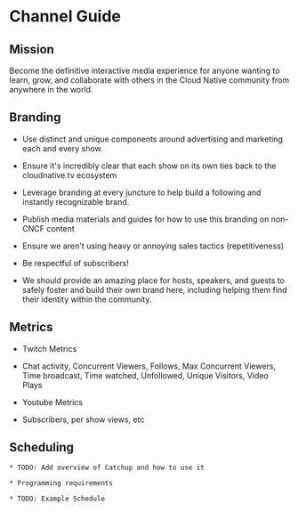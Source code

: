 # Channel Guide

## Mission
Become the definitive interactive media experience for anyone wanting to learn, grow, and collaborate with others in the Cloud Native community from anywhere in the world.


## Branding

* Use distinct and unique components around advertising and marketing each and every show.

* Ensure it's incredibly clear that each show on its own ties back to the cloudnative.tv ecosystem

* Leverage branding at every juncture to help build a following and instantly recognizable brand.

* Publish media materials and guides for how to use this branding on non-CNCF content

* Ensure we aren't using heavy or annoying sales tactics (repetitiveness)

* Be respectful of subscribers!

* We should provide an amazing place for hosts, speakers, and guests to safely foster and build their own brand here, including helping them find their identity within the community.

## Metrics

* Twitch Metrics
* Chat activity, Concurrent Viewers, Follows, Max Concurrent Viewers, Time broadcast, Time watched, Unfollowed, Unique Visitors, Video Plays

* Youtube Metrics
* Subscribers, per show views, etc

## Scheduling 

    * TODO: Add overview of Catchup and how to use it

    * Programming requirements

    * TODO: Example Schedule
